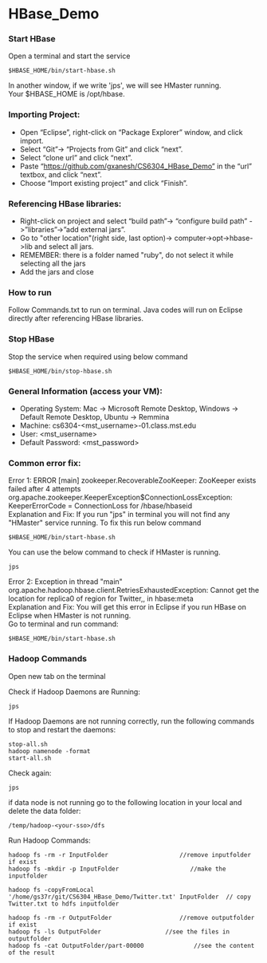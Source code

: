 # HBase_Demo

### Start HBase
Open a terminal and start the service
```
$HBASE_HOME/bin/start-hbase.sh
```
In another window, if we write 'jps', we will see HMaster running.  
Your $HBASE_HOME is /opt/hbase.


### Importing Project:
* Open “Eclipse”, right-click on “Package Explorer” window, and click import.
* Select “Git”-> “Projects from Git” and click “next”.
* Select “clone url” and click “next”.
* Paste “https://github.com/gxanesh/CS6304_HBase_Demo” in the “url” textbox, and click “next”. 
* Choose “Import existing project” and click “Finish”.

### Referencing HBase libraries:
* Right-click on project and select “build path”-> “configure build path” ->”libraries”->”add external jars”.
* Go to "other location"(right side, last option)-> computer->opt->hbase->lib and select all jars.
* REMEMBER: there is a folder named "ruby", do not select it while selecting all the jars
* Add the jars and close

### How to run
Follow Commands.txt to run on terminal.
Java codes will run on Eclipse directly after referencing HBase libraries.

### Stop HBase
Stop the service when required using below command
```
$HBASE_HOME/bin/stop-hbase.sh
```


### General Information (access your VM):
* Operating System:         Mac -> Microsoft Remote Desktop, Windows -> Default Remote Desktop, Ubuntu -> Remmina
* Machine:                  cs6304-<mst_username>-01.class.mst.edu
* User:                     <mst_username>
* Default Password:         <mst_password>




### Common error fix:
Error 1: ERROR [main] zookeeper.RecoverableZooKeeper: ZooKeeper exists failed after 4 attempts  
org.apache.zookeeper.KeeperException$ConnectionLossException: KeeperErrorCode = ConnectionLoss for /hbase/hbaseid  
Explanation and Fix: If you run "jps" in terminal you will not find any "HMaster" service running. To fix this run below command 
```
$HBASE_HOME/bin/start-hbase.sh
```
You can use the below command to check if HMaster is running.
```
jps

```

Error 2: Exception in thread "main" org.apache.hadoop.hbase.client.RetriesExhaustedException: Cannot get the location for replica0 of region for Twitter,, in hbase:meta  
Explanation and Fix: You will get this error in Eclipse if you run HBase on Eclipse when HMaster is not running.   
Go to terminal and run command:
```
$HBASE_HOME/bin/start-hbase.sh
```

### Hadoop Commands
Open new tab on the terminal

Check if Hadoop Daemons are Running:
```
jps
```
If Hadoop Daemons are not running correctly, run the following commands to stop and restart the daemons:
```
stop-all.sh
hadoop namenode -format
start-all.sh
```
Check again:
```
jps
```
if data node is not running go to the following location in your local and delete the data folder:
```
/temp/hadoop-<your-sso>/dfs
```

Run Hadoop Commands:
```
hadoop fs -rm -r InputFolder					//remove inputfolder if exist
hadoop fs -mkdir -p InputFolder				       //make the inputfolder

hadoop fs -copyFromLocal '/home/gs37r/git/CS6304_HBase_Demo/Twitter.txt' InputFolder  // copy Twitter.txt to hdfs inputfolder
					  
hadoop fs -rm -r OutputFolder					//remove outputfolder if exist
hadoop fs -ls OutputFolder					//see the files in outputfolder
hadoop fs -cat OutputFolder/part-00000				//see the content of the result
```
